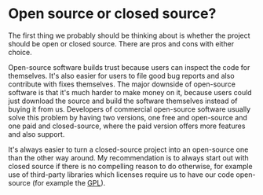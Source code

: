 # Open source or closed source?

The first thing we probably should be thinking about is whether the project should be open or closed source. There are pros and cons with either choice.

Open-source software builds trust because users can inspect the code for themselves. It's also easier for users to file good bug reports and also contribute with fixes themselves. The major downside of open-source software is that it's much harder to make money on it, because users could just download the source and build the software themselves instead of buying it from us. Developers of commercial open-source software usually solve this problem by having two versions, one free and open-source and one paid and closed-source, where the paid version offers more features and also support.

It's always easier to turn a closed-source project into an open-source one than the other way around. My recommendation is to always start out with closed source if there is no compelling reason to do otherwise, for example use of third-party libraries which licenses require us to have our code open-source (for example the [GPL](https://choosealicense.com/licenses/gpl-3.0/)).